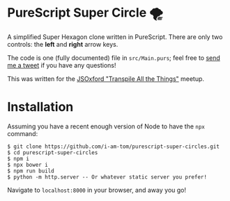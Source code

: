 # PureScript Super Circle :tornado:

A simplified Super Hexagon clone written in PureScript. There are only two controls: the **left** and **right** arrow keys.

The code is one (fully documented) file in `src/Main.purs`; feel free to [send me a tweet](https://twitter.com/am_i_tom) if you have any questions!

This was written for the [JSOxford "Transpile All the Things"](https://jsoxford.com/2018-05-16-transpile-all-the-things/) meetup.

# Installation

Assuming you have a recent enough version of Node to have the `npx` command:

```
$ git clone https://github.com/i-am-tom/purescript-super-circles.git
$ cd purescript-super-circles
$ npm i
$ npx bower i
$ npm run build
$ python -m http.server -- Or whatever static server you prefer!
```

Navigate to `localhost:8000` in your browser, and away you go!
